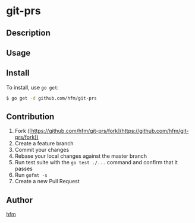 # git-prs



## Description

## Usage

## Install

To install, use `go get`:

```bash
$ go get -d github.com/hfm/git-prs
```

## Contribution

1. Fork ([https://github.com/hfm/git-prs/fork](https://github.com/hfm/git-prs/fork))
1. Create a feature branch
1. Commit your changes
1. Rebase your local changes against the master branch
1. Run test suite with the `go test ./...` command and confirm that it passes
1. Run `gofmt -s`
1. Create a new Pull Request

## Author

[hfm](https://github.com/hfm)
